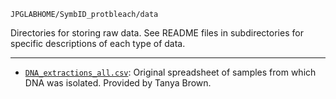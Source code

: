 `JPGLABHOME/SymbID_protbleach/data`

Directories for storing raw data. See README files in subdirectories for specific descriptions of each type of data.

---

- [`DNA_extractions_all.csv`](https://github.com/JPGLABHOME/SymbID_protbleach/tree/main/data/DNA_extractions_all.csv): Original spreadsheet of samples from which DNA was isolated. Provided by Tanya Brown.